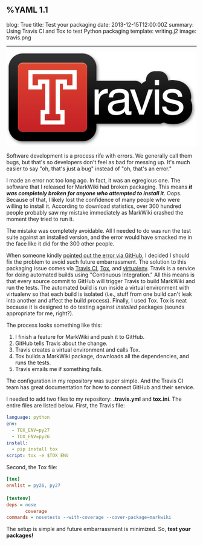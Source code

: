 %YAML 1.1
---
blog: True
title: Test your packaging
date: 2013-12-15T12:00:00Z
summary: Using Travis CI and Tox to test Python packaging
template: writing.j2
image: travis.png

---
<img class='book' src='travis.png'>

Software development is a process rife with errors. We generally call them
bugs, but that's so developers don't feel as bad for messing up. It's much
easier to say "oh, that's just a bug" instead of "oh, that's an error."

I made an error not too long ago. In fact, it was an egregious one. The
software that I released for MarkWiki had broken packaging. This means ***it
was completely broken for anyone who attempted to install it***. Oops. Because
of that, I likely lost the confidence of many people who were willing to
install it. According to download statistics, over 300 hundred people probably
saw my mistake immediately as MarkWiki crashed the moment they tried to run it.

The mistake was completely avoidable. All I needed to do was run the test suite
against an installed version, and the error would have smacked me in the face
like it did for the 300 other people.

When someone kindly [pointed out the error via
GitHub](https://github.com/mblayman/markwiki/issues/13), I decided I should fix
the problem to avoid such future embarrassment. The solution to this packaging
issue comes via [Travis CI](https://travis-ci.org/),
[Tox](http://tox.readthedocs.org/en/latest/), and
[virtualenv](http://virtualenv.readthedocs.org/en/latest/). Travis is a service
for doing automated builds using "Continuous Integration." All this means is
that every source commit to GitHub will trigger Travis to build MarkWiki and
run the tests. The automated build is run inside a virtual environment with
virtualenv so that each build is isolated (i.e., stuff from one build can't
leak into another and affect the build process). Finally, I used Tox. Tox is
neat because it is designed to do testing against *installed* packages (sounds
appropriate for me, right?).

The process looks something like this:

1. I finish a feature for MarkWiki and push it to GitHub.
2. GitHub tells Travis about the change.
3. Travis creates a virtual environment and calls Tox.
4. Tox builds a MarkWiki package, downloads all the dependencies, and runs the
   tests.
5. Travis emails me if something fails.

The configuration in my repository was super simple. And the Travis CI team
has great documentation for how to connect GitHub and their service.

I needed to add two files to my repository: **.travis.yml** and **tox.ini**.
The entire files are listed below. First, the Travis file:

```yaml
language: python
env:
  - TOX_ENV=py27
  - TOX_ENV=py26
install:
  - pip install tox
script: tox -e $TOX_ENV
```

Second, the Tox file:

```ini
[tox]
envlist = py26, py27

[testenv]
deps = nose
       coverage
commands = nosetests --with-coverage --cover-package=markwiki
```

The setup is simple and future embarrassment is minimized. So, **test your
packages!**
